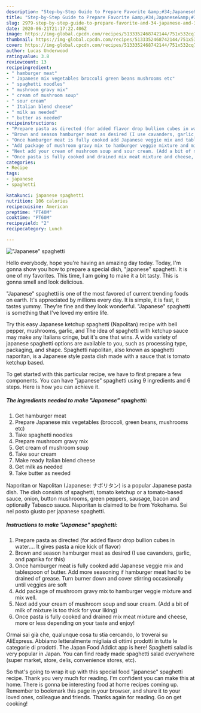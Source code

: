 ```yaml
---
description: "Step-by-Step Guide to Prepare Favorite &amp;#34;Japanese&amp;#34; spaghetti"
title: "Step-by-Step Guide to Prepare Favorite &amp;#34;Japanese&amp;#34; spaghetti"
slug: 2979-step-by-step-guide-to-prepare-favorite-and-34-japanese-and-34-spaghetti
date: 2020-06-21T21:17:22.406Z
image: https://img-global.cpcdn.com/recipes/5133352468742144/751x532cq70/japanese-spaghetti-recipe-main-photo.jpg
thumbnail: https://img-global.cpcdn.com/recipes/5133352468742144/751x532cq70/japanese-spaghetti-recipe-main-photo.jpg
cover: https://img-global.cpcdn.com/recipes/5133352468742144/751x532cq70/japanese-spaghetti-recipe-main-photo.jpg
author: Lucas Underwood
ratingvalue: 3.8
reviewcount: 13
recipeingredient:
- " hamburger meat"
- " Japanese mix vegetables broccoli green beans mushrooms etc"
- " spaghetti noodles"
- " mushroom gravy mix"
- " cream of mushroom soup"
- " sour cream"
- " Italian blend cheese"
- " milk as needed"
- " butter as needed"
recipeinstructions:
- "Prepare pasta as directed (for added flavor drop bullion cubes in water.... It gives pasta a nice kick of flavor)"
- "Brown and season hamburger meat as desired (I use cavanders, garlic, and paprika for this)"
- "Once hamburger meat is fully cooked add Japanese veggie mix and tablespoon of butter. Add more seasoning if hamburger meat had to be drained of grease. Turn burner down and cover stirring occasionally until veggies are soft"
- "Add package of mushroom gravy mix to hamburger veggie mixture and mix well."
- "Next add your cream of mushroom soup and sour cream. (Add a bit of milk of mixture is too thick for your liking)"
- "Once pasta is fully cooked and drained mix meat mixture and cheese, more or less depending on your taste and enjoy!"
categories:
- Recipe
tags:
- japanese
- spaghetti

katakunci: japanese spaghetti 
nutrition: 106 calories
recipecuisine: American
preptime: "PT40M"
cooktime: "PT60M"
recipeyield: "2"
recipecategory: Lunch

---
```



![&#34;Japanese&#34; spaghetti](https://img-global.cpcdn.com/recipes/5133352468742144/751x532cq70/japanese-spaghetti-recipe-main-photo.jpg)

Hello everybody, hope you're having an amazing day today. Today, I'm gonna show you how to prepare a special dish, &#34;japanese&#34; spaghetti. It is one of my favorites. This time, I am going to make it a bit tasty. This is gonna smell and look delicious.

&#34;Japanese&#34; spaghetti is one of the most favored of current trending foods on earth. It's appreciated by millions every day. It is simple, it is fast, it tastes yummy. They're fine and they look wonderful. &#34;Japanese&#34; spaghetti is something that I've loved my entire life.

Try this easy Japanese ketchup spaghetti (Napolitan) recipe with bell pepper, mushrooms, garlic, and The idea of spaghetti with ketchup sauce may make any Italians cringe, but it&#39;s one that wins. A wide variety of japanese spaghetti options are available to you, such as processing type, packaging, and shape. Spaghetti napolitan, also known as spaghetti naporitan, is a Japanese style pasta dish made with a sauce that is tomato ketchup based.


To get started with this particular recipe, we have to first prepare a few components. You can have &#34;japanese&#34; spaghetti using 9 ingredients and 6 steps. Here is how you can achieve it.

<!--inarticleads1-->

##### The ingredients needed to make &#34;Japanese&#34; spaghetti:

1. Get  hamburger meat
1. Prepare  Japanese mix vegetables (broccoli, green beans, mushrooms etc)
1. Take  spaghetti noodles
1. Prepare  mushroom gravy mix
1. Get  cream of mushroom soup
1. Take  sour cream
1. Make ready  Italian blend cheese
1. Get  milk as needed
1. Take  butter as needed


Naporitan or Napolitan (Japanese: ナポリタン) is a popular Japanese pasta dish. The dish consists of spaghetti, tomato ketchup or a tomato-based sauce, onion, button mushrooms, green peppers, sausage, bacon and optionally Tabasco sauce. Naporitan is claimed to be from Yokohama. Sei nel posto giusto per japanese spaghetti. 

<!--inarticleads2-->

##### Instructions to make &#34;Japanese&#34; spaghetti:

1. Prepare pasta as directed (for added flavor drop bullion cubes in water.... It gives pasta a nice kick of flavor)
1. Brown and season hamburger meat as desired (I use cavanders, garlic, and paprika for this)
1. Once hamburger meat is fully cooked add Japanese veggie mix and tablespoon of butter. Add more seasoning if hamburger meat had to be drained of grease. Turn burner down and cover stirring occasionally until veggies are soft
1. Add package of mushroom gravy mix to hamburger veggie mixture and mix well.
1. Next add your cream of mushroom soup and sour cream. (Add a bit of milk of mixture is too thick for your liking)
1. Once pasta is fully cooked and drained mix meat mixture and cheese, more or less depending on your taste and enjoy!


Ormai sai già che, qualunque cosa tu stia cercando, lo troverai su AliExpress. Abbiamo letteralmente migliaia di ottimi prodotti in tutte le categorie di prodotti. The Japan Food Addict app is here! Spaghetti salad is very popular in Japan. You can find ready made spaghetti salad everywhere (super market, store, delis, convenience stores, etc). 

So that's going to wrap it up with this special food &#34;japanese&#34; spaghetti recipe. Thank you very much for reading. I'm confident you can make this at home. There is gonna be interesting food at home recipes coming up. Remember to bookmark this page in your browser, and share it to your loved ones, colleague and friends. Thanks again for reading. Go on get cooking!

